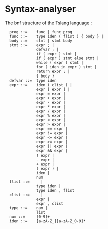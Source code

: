 # Syntax-analyser

The bnf structure of the Tslang language :
         
      prog ::=    func | func prog
      func ::=    type iden ( flist ) { body } |
      body ::=    stmt | stmt body
      stmt ::=    expr ; | 
                  defvar ; |
                  if ( expr ) stmt |
                  if ( expr ) stmt else stmt |
                  while ( expr ) stmt |
                  for ( iden in expr ) stmt |
                  return expr ; |
                  { body }
      defvar ::=  type iden
      expr ::=    iden ( clist ) |
                  expr [ expr ] |
                  expr = expr |
                  expr + expr |
                  expr - expr |
                  expr * expr |
                  expr / expr |
                  expr % expr |
                  expr < expr |
                  expr > expr |
                  expr == expr |
                  expr != expr |
                  expr <= expr |
                  expr >= expr |
                  expr || expr |
                  expr && expr |
                  ! expr |
                  - expr |
                  + expr |
                  ( expr ) |
                  iden |
                  num
      flist ::=     |
                  type iden |
                  type iden , flist
      clist ::=     |
                  expr |
                  expr , clist
      type ::=    num |
                  list
      num ::=     [0-9]+
      iden ::=    [a-zA-Z_][a-zA-Z_0-9]*

      
